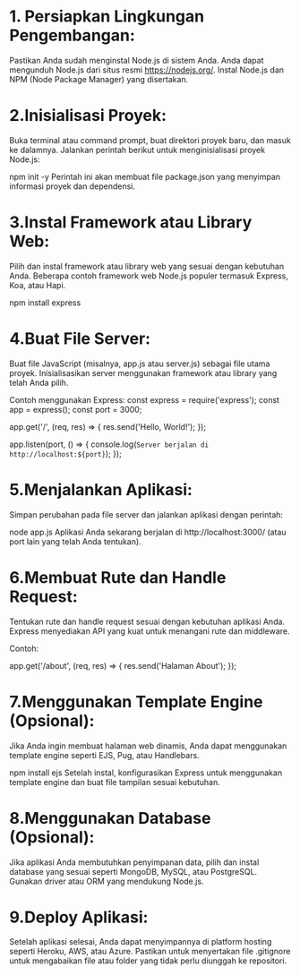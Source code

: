 # 1. Persiapkan Lingkungan Pengembangan:
Pastikan Anda sudah menginstal Node.js di sistem Anda. Anda dapat mengunduh Node.js dari situs resmi https://nodejs.org/. Instal Node.js dan NPM (Node Package Manager) yang disertakan.

# 2.Inisialisasi Proyek:
Buka terminal atau command prompt, buat direktori proyek baru, dan masuk ke dalamnya. Jalankan perintah berikut untuk menginisialisasi proyek Node.js:

npm init -y
Perintah ini akan membuat file package.json yang menyimpan informasi proyek dan dependensi.

# 3.Instal Framework atau Library Web:
Pilih dan instal framework atau library web yang sesuai dengan kebutuhan Anda. Beberapa contoh framework web Node.js populer termasuk Express, Koa, atau Hapi.


npm install express
# 4.Buat File Server:
Buat file JavaScript (misalnya, app.js atau server.js) sebagai file utama proyek. Inisialisasikan server menggunakan framework atau library yang telah Anda pilih.

Contoh menggunakan Express:
const express = require('express');
const app = express();
const port = 3000;

app.get('/', (req, res) => {
  res.send('Hello, World!');
});

app.listen(port, () => {
  console.log(`Server berjalan di http://localhost:${port}`);
});

# 5.Menjalankan Aplikasi:
Simpan perubahan pada file server dan jalankan aplikasi dengan perintah:

node app.js
Aplikasi Anda sekarang berjalan di http://localhost:3000/ (atau port lain yang telah Anda tentukan).

# 6.Membuat Rute dan Handle Request:
Tentukan rute dan handle request sesuai dengan kebutuhan aplikasi Anda. Express menyediakan API yang kuat untuk menangani rute dan middleware.

Contoh:

app.get('/about', (req, res) => {
  res.send('Halaman About');
});

# 7.Menggunakan Template Engine (Opsional):
Jika Anda ingin membuat halaman web dinamis, Anda dapat menggunakan template engine seperti EJS, Pug, atau Handlebars.

npm install ejs
Setelah instal, konfigurasikan Express untuk menggunakan template engine dan buat file tampilan sesuai kebutuhan.

# 8.Menggunakan Database (Opsional):
Jika aplikasi Anda membutuhkan penyimpanan data, pilih dan instal database yang sesuai seperti MongoDB, MySQL, atau PostgreSQL. Gunakan driver atau ORM yang mendukung Node.js.

# 9.Deploy Aplikasi:
Setelah aplikasi selesai, Anda dapat menyimpannya di platform hosting seperti Heroku, AWS, atau Azure. Pastikan untuk menyertakan file .gitignore untuk mengabaikan file atau folder yang tidak perlu diunggah ke repositori.
